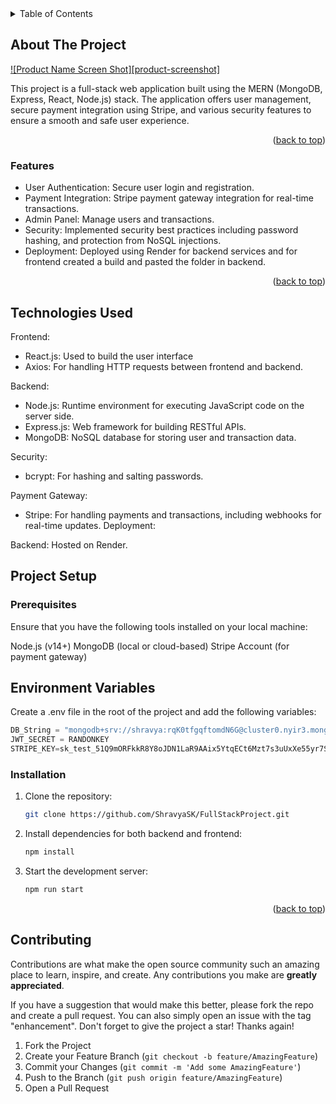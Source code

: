 <!-- TABLE OF CONTENTS -->
<details>
  <summary>Table of Contents</summary>
  <ol>
    <li>
      <a href="#about-the-project">Fullstack Web Application</a>
      <ul>
        <li><a href="#technologies-used">Technologies Used</a></li>
      </ul>
    </li>
    <li>
      <a href="project-setup">Project Setup</a>
      <ul>
        <li><a href="#prerequisites">Prerequisites</a></li>
        <li><a href="#installation">Installation</a></li>
      </ul>
    </li>
    <li><a href="#usage">Usage</a></li>
    <li><a href="#roadmap">Roadmap</a></li>
    <li><a href="#contributing">Contributing</a></li>
    <li><a href="#license">License</a></li>
    <li><a href="#contact">Contact</a></li>
    <li><a href="#acknowledgments">Acknowledgments</a></li>
  </ol>
</details>



<!-- ABOUT THE PROJECT -->
## About The Project

[![Product Name Screen Shot][product-screenshot]](https://example.com)

This project is a full-stack web application built using the MERN (MongoDB, Express, React, Node.js) stack. The application offers user management, secure payment integration using Stripe, and various security features to ensure a smooth and safe user experience.

<p align="right">(<a href="#readme-top">back to top</a>)</p>

### Features
* User Authentication: Secure user login and registration.
* Payment Integration: Stripe payment gateway integration for real-time transactions.
* Admin Panel: Manage users and transactions.
* Security: Implemented security best practices including password hashing, and protection from NoSQL injections.
* Deployment: Deployed using Render for backend services and for frontend created a build and pasted the folder in backend.

<p align="right">(<a href="#readme-top">back to top</a>)</p>

<!-- GETTING STARTED -->
## Technologies Used
 Frontend:
 * React.js: Used to build the user interface
 * Axios: For handling HTTP requests between frontend and backend.
   
 Backend:
 * Node.js: Runtime environment for executing JavaScript code on the server side.
 * Express.js: Web framework for building RESTful APIs.
 * MongoDB: NoSQL database for storing user and transaction data.
   
Security:
* bcrypt: For hashing and salting passwords.

Payment Gateway:
* Stripe: For handling payments and transactions, including webhooks for real-time updates.
Deployment:

Backend: Hosted on Render.

## Project Setup
### Prerequisites
Ensure that you have the following tools installed on your local machine:

Node.js (v14+)
MongoDB (local or cloud-based)
Stripe Account (for payment gateway)

## Environment Variables
Create a .env file in the root of the project and add the following variables:

   ```js
   DB_String = "mongodb+srv://shravya:rqK0tfgqftomdN6G@cluster0.nyir3.mongodb.net/?retryWrites=true&w=majority&appName=Cluster0"
   JWT_SECRET = RANDONKEY
   STRIPE_KEY=sk_test_51Q9mORFkkR8Y8oJDN1LaR9AAix5YtqECt6Mzt7s3uUxXe55yr7SojArgt7z5iIL2FYuy5ZxlELFGNbvVcXUTBdNF00EfAHZRKX
   ```

### Installation

1. Clone the repository:
   ```sh
   git clone https://github.com/ShravyaSK/FullStackProject.git
   ```
2. Install dependencies for both backend and frontend:
   ```sh
   npm install  
   ```
3. Start the development server:
   ```js
   npm run start
   ```

<p align="right">(<a href="#readme-top">back to top</a>)</p>


<!-- CONTRIBUTING -->
## Contributing

Contributions are what make the open source community such an amazing place to learn, inspire, and create. Any contributions you make are **greatly appreciated**.

If you have a suggestion that would make this better, please fork the repo and create a pull request. You can also simply open an issue with the tag "enhancement".
Don't forget to give the project a star! Thanks again!

1. Fork the Project
2. Create your Feature Branch (`git checkout -b feature/AmazingFeature`)
3. Commit your Changes (`git commit -m 'Add some AmazingFeature'`)
4. Push to the Branch (`git push origin feature/AmazingFeature`)
5. Open a Pull Request











